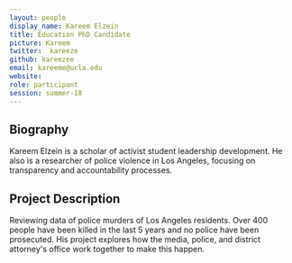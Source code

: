 ```yaml
---
layout: people
display_name: Kareem Elzein
title: Education PhD Candidate
picture: Kareem
twitter:  kareeze
github: kareezee
email: kareeme@ucla.edu
website: 
role: participant
session: summer-18
---
```

## Biography
Kareem Elzein is a scholar of activist student leadership development. He also is a researcher of police violence in Los Angeles, focusing on transparency and accountability processes. 
## Project Description
Reviewing data of police murders of Los Angeles residents. Over 400 people have been killed in the last 5 years and no police have been prosecuted. His project explores how the media, police, and district attorney's office work together to make this happen.  